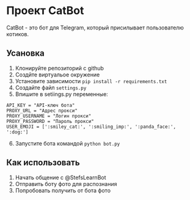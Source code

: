 # Проект CatBot

CatBot - это бот для Telegram, который присилывает пользователю котиков.

## Усановка

1. Клонируйте репозиторий с github
2. Создйте виртуальое окружение
3. Установите зависимости `pip install -r requirements.txt`
4. Создайте файл `settings.py` 
5. Впишите в setiings.py переменные:
```
API_KEY = "API-ключ бота"
PROXY_URL = "Адрес прокси"
PROXY_USERNAME = "Логин прокси"
PROXY_PASSWORD = "Пароль прокси"
USER_EMOJI = [':smiley_cat:', ':smiling_imp:', ':panda_face:', ':dog:']
```
6. Запустите бота командой `python bot.py`

## Как использовать

1. Начать общение с @StefsLearnBot
2. Отправить боту фото для распознания
3. Попробовать получить от бота фото
